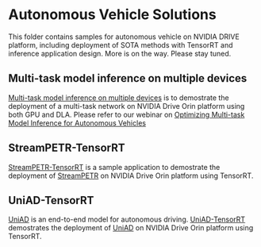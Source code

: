 # Autonomous Vehicle Solutions
This folder contains samples for autonomous vehicle on NVIDIA DRIVE platform, including deployment of SOTA methods with TensorRT and inference application design. More is on the way. Please stay tuned.

## Multi-task model inference on multiple devices
[Multi-task model inference on multiple devices](./mtmi/) is to demostrate the deployment of a multi-task network on NVIDIA Drive Orin platform using both GPU and DLA. Please refer to our webinar on [Optimizing Multi-task Model Inference for Autonomous Vehicles](https://www.nvidia.com/en-us/on-demand/session/other2024-inferenceauto/)

## StreamPETR-TensorRT
[StreamPETR-TensorRT](./streampetr-trt/) is a sample application to demostrate the deployment of [StreamPETR](https://github.com/exiawsh/StreamPETR/tree/main) on NVIDIA Drive Orin platform using TensorRT. 

## UniAD-TensorRT
[UniAD](https://arxiv.org/abs/2212.10156) is an end-to-end model for autonomous driving. [UniAD-TensorRT](./uniad_tensorrt/) demostrates the deployment of [UniAD](https://github.com/OpenDriveLab/UniAD) on NVIDIA Drive Orin platform using TensorRT. 
